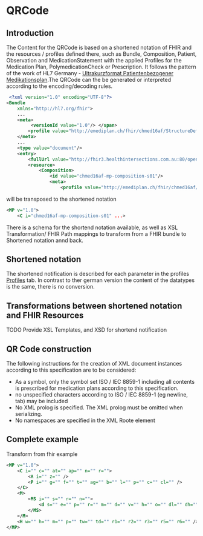 # QRCode

## Introduction
The Content for the QRCode is based on a shortened notation of FHIR and the resources / profiles defined there, such as Bundle, Composition, Patient, Observation and MedicationStatement with the applied Profiles for the Medication Plan, PolymedicationCheck or Prescription. It follows the pattern of the work of HL7 Germany - [Ultrakurzformat Patientenbezogener Medikationsplan](http://wiki.hl7.de/index.php?title=IG:Ultrakurzformat_Patientenbezogener_Medikationsplan).The QRCode can the be generated or interpreted according to the encoding/decoding rules.


```xml
 <?xml version="1.0" encoding="UTF-8"?>
<Bundle 
	xmlns="http://hl7.org/fhir">
    ...
	<meta>
         <versionId value="1.0"/> </span>
		<profile value="http://emediplan.ch/fhir/chmed16af/StructureDefinition/chmed16af-mp-bundle" />
	</meta>
    ...
	<type value="document"/>
	<entry>
		<fullUrl value="http://fhir3.healthintersections.com.au:80/open/Composition/chmed16af-mp-composition-s01"/>
		<resource>
			<Composition>
				<id value="chmed16af-mp-composition-s01"/>
				<meta>
					<profile value="http://emediplan.ch/fhir/chmed16af/StructureDefinition/chmed16af-mp-composition"/>
```

will be transposed to the shortened notation  

```xml
<MP v="1.0">
    <C i="chmed16af-mp-composition-s01" ...>

```

There is a schema for the shortend notation available, as well as XSL Transformation/ FHIR Path mappings to transform from a FHIR bundle to Shortened notation annd back.

## Shortened notation

The shortened notification is described for each parameter in the profiles [Profiles](profiles.html) tab. In contrast to ther german version the content of the datatypes is the same, there is no conversion.

## Transformations between shortened notation and FHIR Resources

TODO Provide XSL Templates, and XSD for shortend notification

## QR Code construction

The following instructions for the creation of XML document instances according to this specification are to be considered:

* As a symbol, only the symbol set ISO / IEC 8859-1 including all contents is prescribed for medication plans according to this specification.
* no unspecified characters according to ISO / IEC 8859-1 (eg newline, tab) may be included
* No XML prolog is specified. The XML prolog must be omitted when serializing.
* No namespaces are specified in the XML Roote element

## Complete example

Transform from fhir example
```xml
<MP v="1.0">
    <C i="" c="" at="" ap="" n="" r="">
        <A i="" z="" />
        <P i="" g="" f="" t="" ag="" b="" l="" p="" c="" cl="" />
    </C>    
    <M>
        <MS i="" s="" r="" n="">    
            <d s="" e="" p="" r="" m="" d="" v="" h="" o="" dl="" dh="" dm="" />
        </MS>    
    </M>
    <H w="" h="" m="" p="" tw="" td="" r1="" r2="" r3="" r5="" r6="" />
</MP>
```